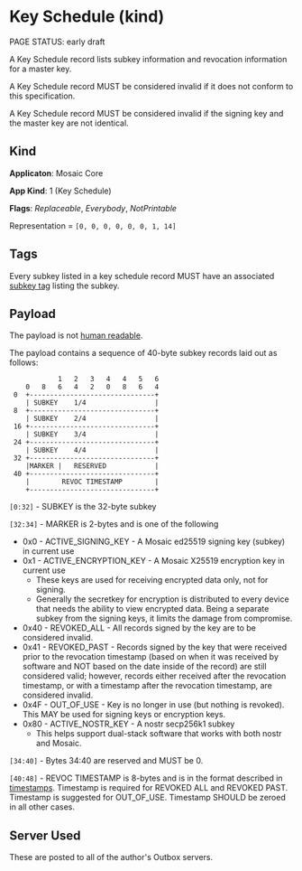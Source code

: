 # Key Schedule (kind)

<status>PAGE STATUS: early draft</status>

A Key Schedule record lists subkey information and revocation information for a
master key.

A Key Schedule record MUST be considered invalid if it does not conform to this
specification.

A Key Schedule record MUST be considered invalid if the signing key and the
master key are not identical.

## Kind

**Applicaton**: Mosaic Core

**App Kind**: 1 (Key Schedule)

**Flags**: *Replaceable*, *Everybody*, *NotPrintable*

Representation = `[0, 0, 0, 0, 0, 0, 1, 14]`

## Tags

Every subkey listed in a key schedule record MUST have an associated
[subkey tag](core_tags.md#subkey) listing the subkey.

## Payload

The payload is not [human readable](human_readable_content.md).

The payload contains a sequence of 40-byte subkey records laid out as follows:

```
            1   2   3   4   4   5   6
    0   8   6   4   2   0   8   6   4
 0  +-------------------------------+
    | SUBKEY    1/4                 |
 8  +-------------------------------+
    | SUBKEY    2/4                 |
 16 +-------------------------------+
    | SUBKEY    3/4                 |
 24 +-------------------------------+
    | SUBKEY    4/4                 |
 32 +-------------------------------+
    |MARKER |   RESERVED            |
 40 +-------------------------------+
    |        REVOC TIMESTAMP        |
    +-------------------------------+
```

`[0:32]` - SUBKEY is the 32-byte subkey

`[32:34]` - MARKER is 2-bytes and is one of the following

* 0x0 - ACTIVE_SIGNING_KEY - A Mosaic ed25519 signing key (subkey) in current use
* 0x1 - ACTIVE_ENCRYPTION_KEY - A Mosaic X25519 encryption key in current use
    * These keys are used for receiving encrypted data only, not for signing.
    * Generally the secretkey for encryption is distributed to every device
      that needs the ability to view encrypted data. Being a separate subkey
      from the signing keys, it limits the damage from compromise.
* 0x40 - REVOKED_ALL - All records signed by the key are to be considered
  invalid.
* 0x41 - REVOKED_PAST - Records signed by the key that were received prior to
  the revocation timestamp (based on when it was received by software and NOT
  based on the date inside of the record) are still considered valid; however,
  records either received after the revocation timestamp, or with a timestamp
  after the revocation timestamp, are considered invalid.
* 0x4F - OUT_OF_USE - Key is no longer in use (but nothing is revoked). This
  MAY be used for signing keys or encryption keys.
* 0x80 - ACTIVE_NOSTR_KEY - A nostr secp256k1 subkey
    * This helps support dual-stack software that works with both nostr and
      Mosaic.

`[34:40]` - Bytes 34:40 are reserved and MUST be 0.

`[40:48]` - REVOC TIMESTAMP is 8-bytes and is in the format described in
[timestamps](timestamps.md). Timestamp is required for REVOKED ALL and
REVOKED PAST.  Timestamp is suggested for OUT_OF_USE. Timestamp SHOULD be
zeroed in all other cases.

## Server Used

These are posted to all of the author's Outbox servers.
